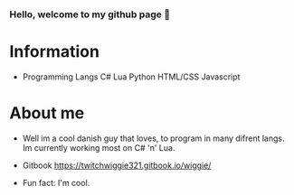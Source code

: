 ### Hello, welcome to my github page 👋


# Information

- Programming Langs 
  C#
  Lua
  Python 
  HTML/CSS 
  Javascript

# About me 
- Well im a cool danish guy that loves, to program in many difrent langs. Im currently working most on C# 'n' Lua.
 
- Gitbook https://twitchwiggie321.gitbook.io/wiggie/
- Fun fact: I'm cool.















